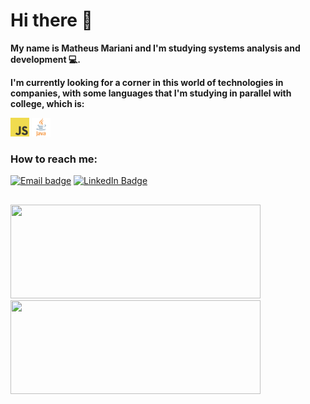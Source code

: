 # Hi there 👋

**My name is Matheus Mariani and I'm studying systems analysis and development 💻.**

**I'm currently looking for a corner in this world of technologies in companies, with some languages that I'm studying in parallel with college, which is:**

<p>
  <img title="JavaScript" width="30px" src="https://raw.githubusercontent.com/github/explore/80688e429a7d4ef2fca1e82350fe8e3517d3494d/topics/javascript/javascript.png"     />
  <img title="Java" width="30px" src="https://raw.githubusercontent.com/github/explore/80688e429a7d4ef2fca1e82350fe8e3517d3494d/topics/java/java.png" />
</p>

### How to reach me:

  [![Email badge](https://img.shields.io/badge/email-red?style=for-the-badge&logo=gmail&logoColor=white)](mailto:matheusmiriani08@gmail.com?subject=Hello)
  [![LinkedIn Badge](https://img.shields.io/badge/linkedin-blue?logo=linkedin&style=for-the-badge&logoColor=white)](https://www.linkedin.com/in/matheus-miriani-a05b26215/)
  
## 
<div>
  <img width="400px" height="150px" src="https://github-readme-stats.vercel.app/api?username=mathelsz&show_icons=true&theme=dark"/>
  <img width="400px" height="150px" src="https://github-readme-stats.vercel.app/api/top-langs/?username=mathelsz&layout=compact&theme=dark"/>
</div>

